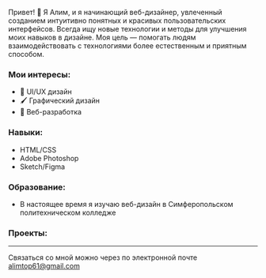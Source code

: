 Привет! 👋 Я  Алим, и я начинающий веб-дизайнер, увлеченный созданием интуитивно понятных и красивых пользовательских интерфейсов. Всегда ищу новые технологии и методы для улучшения моих навыков в дизайне. Моя цель — помогать людям взаимодействовать с технологиями более естественным и приятным способом.

### Мои интересы:
- 🎨 UI/UX дизайн
- 🖌️ Графический дизайн
- 🚀 Веб-разработка

### Навыки:
- HTML/CSS
- Adobe Photoshop
- Sketch/Figma

### Образование:
- В настоящее время я изучаю веб-дизайн в Симферопольском политехническом колледже

### Проекты:
______________________

Связаться со мной можно через по электронной почте alimtop61@gmail.com 
